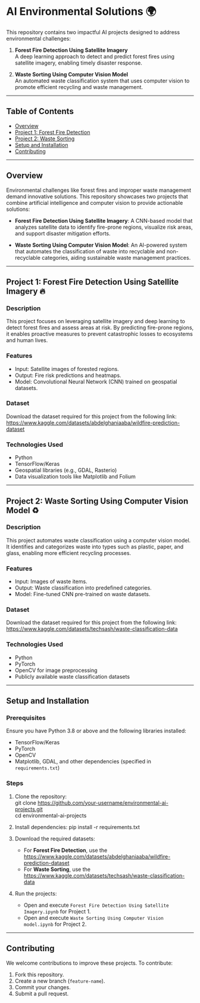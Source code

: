 
# AI Environmental Solutions 🌍  

This repository contains two impactful AI projects designed to address environmental challenges:  

1. **Forest Fire Detection Using Satellite Imagery**  
   A deep learning approach to detect and predict forest fires using satellite imagery, enabling timely disaster response.  

2. **Waste Sorting Using Computer Vision Model**  
   An automated waste classification system that uses computer vision to promote efficient recycling and waste management.  

---

## Table of Contents  

- [Overview](#overview)  
- [Project 1: Forest Fire Detection](#project-1-forest-fire-detection)  
- [Project 2: Waste Sorting](#project-2-waste-sorting)  
- [Setup and Installation](#setup-and-installation)  
- [Contributing](#contributing) 

---

## Overview  

Environmental challenges like forest fires and improper waste management demand innovative solutions. This repository showcases two projects that combine artificial intelligence and computer vision to provide actionable solutions:  

- **Forest Fire Detection Using Satellite Imagery**: A CNN-based model that analyzes satellite data to identify fire-prone regions, visualize risk areas, and support disaster mitigation efforts.  

- **Waste Sorting Using Computer Vision Model**: An AI-powered system that automates the classification of waste into recyclable and non-recyclable categories, aiding sustainable waste management practices.  

---

## Project 1: Forest Fire Detection Using Satellite Imagery 🔥

### Description  
This project focuses on leveraging satellite imagery and deep learning to detect forest fires and assess areas at risk. By predicting fire-prone regions, it enables proactive measures to prevent catastrophic losses to ecosystems and human lives.  

### Features  
- Input: Satellite images of forested regions.  
- Output: Fire risk predictions and heatmaps.  
- Model: Convolutional Neural Network (CNN) trained on geospatial datasets.  

### Dataset  
Download the dataset required for this project from the following link:  
https://www.kaggle.com/datasets/abdelghaniaaba/wildfire-prediction-dataset   

### Technologies Used  
- Python  
- TensorFlow/Keras  
- Geospatial libraries (e.g., GDAL, Rasterio)  
- Data visualization tools like Matplotlib and Folium  

---

## Project 2: Waste Sorting Using Computer Vision Model ♻️

### Description  
This project automates waste classification using a computer vision model. It identifies and categorizes waste into types such as plastic, paper, and glass, enabling more efficient recycling processes.  

### Features  
- Input: Images of waste items.  
- Output: Waste classification into predefined categories.  
- Model: Fine-tuned CNN pre-trained on waste datasets.  

### Dataset  
Download the dataset required for this project from the following link:  
https://www.kaggle.com/datasets/techsash/waste-classification-data  

### Technologies Used  
- Python  
- PyTorch  
- OpenCV for image preprocessing  
- Publicly available waste classification datasets  

---

## Setup and Installation  

### Prerequisites  
Ensure you have Python 3.8 or above and the following libraries installed:  
- TensorFlow/Keras  
- PyTorch  
- OpenCV  
- Matplotlib, GDAL, and other dependencies (specified in `requirements.txt`)  

### Steps  

1. Clone the repository:   
   git clone https://github.com/your-username/environmental-ai-projects.git  
   cd environmental-ai-projects  
   
2. Install dependencies: 
   pip install -r requirements.txt  
 
3. Download the required datasets:  
   - For **Forest Fire Detection**, use the https://www.kaggle.com/datasets/abdelghaniaaba/wildfire-prediction-dataset 
   - For **Waste Sorting**, use the https://www.kaggle.com/datasets/techsash/waste-classification-data  

4. Run the projects:  
   - Open and execute `Forest Fire Detection Using Satellite Imagery.ipynb` for Project 1.  
   - Open and execute `Waste Sorting Using Computer Vision model.ipynb` for Project 2.  

---

## Contributing  

We welcome contributions to improve these projects. To contribute:  
1. Fork this repository.  
2. Create a new branch (`feature-name`).  
3. Commit your changes.  
4. Submit a pull request.  

